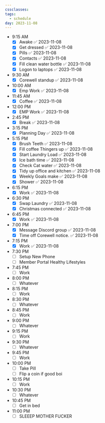 ```yaml
---
cssclasses: 
tags:
  - schedule
day: 2023-11-08
---
```


- <span class="green">9:15 AM</span>
	- [x] Awake ✅ 2023-11-08
	- [x] Get dressed ✅ 2023-11-08
	- [x] Pills ✅ 2023-11-08
	- [x] Contacts ✅ 2023-11-08
	- [x] Fill clean water bottle ✅ 2023-11-08
	- [x] Logon to laptops ✅ 2023-11-08
- <span class="green">9:30 AM</span>
	- [x] Corewell standup ✅ 2023-11-08
- <span class="green">10:00 AM</span>
	- [x] Emp Work ✅ 2023-11-08
- <span class="green">11:45 AM</span>
	- [x] Coffee ✅ 2023-11-08
- <span class="green">12:00 PM</span>
	- [x] EMP Work ✅ 2023-11-08
- <span class="green">2:45 PM</span>
	- [x] Break ✅ 2023-11-08
- <span class="green">3:15 PM</span>
	- [x] Planning Day ✅ 2023-11-08
- <span class="green">5:15 PM</span>
	- [x] Brush Teeth ✅ 2023-11-08
	- [x] Fill coffee Thingers up ✅ 2023-11-08
	- [x] Start Laundry Load ✅ 2023-11-08
	- [x] Ice bath time ✅ 2023-11-08
	- [x] Check Cat water ✅ 2023-11-08
	- [x] Tidy up office and kitchen ✅ 2023-11-08
	- [x] Weekly Goals make ✅ 2023-11-08
	- [x] Shower ✅ 2023-11-08
- <span class="green">6:15 PM</span>
	- [x] Work ✅ 2023-11-08
- <span class="green">6:30 PM</span>
	- [x] Swap Laundry ✅ 2023-11-08
	- [x] Christmas connected ✅ 2023-11-08
- <span class="green">6:45 PM</span>
	- [x] Work ✅ 2023-11-08
- <span class="green">7:00 PM</span>
	- [x] Message Discord group ✅ 2023-11-08
	- [x] Time off Corewell notice. ✅ 2023-11-08
- <span class="green">7:15 PM</span>
	- [x] Work ✅ 2023-11-08
- <span class="green">7:30 PM</span>
	- [ ] Setup New Phone
	- [ ] Member Portal Healthy Lifestyles
- <span class="green">7:45 PM</span>
	- [ ] Work
- <span class="green">8:00 PM</span>
	- [ ] Whatever
- <span class="green">8:15 PM</span>
	- [ ] Work
- <span class="green">8:30 PM</span>
	- [ ] Whatever
- <span class="green">8:45 PM</span>
	- [ ] Work
- <span class="green">9:00 PM</span>
	- [ ] Whatever
- <span class="green">9:15 PM</span>
	- [ ] Work
- <span class="green">9:30 PM</span>
	- [ ] Whatever
- <span class="green">9:45 PM</span>
	- [ ] Work
- <span class="green">10:00 PM</span>
	- [ ] Take Pill
	- [ ] Flip a coin if good boi
- <span class="green">10:15 PM</span>
	- [ ] Work
- <span class="green">10:30 PM</span>
	- [ ] Whatever
- <span class="green">10:45 PM</span>
	- [ ] Get in bed
- <span class="green">11:00 PM</span>
	- [ ] SLEEEP MOTHER FUCKER